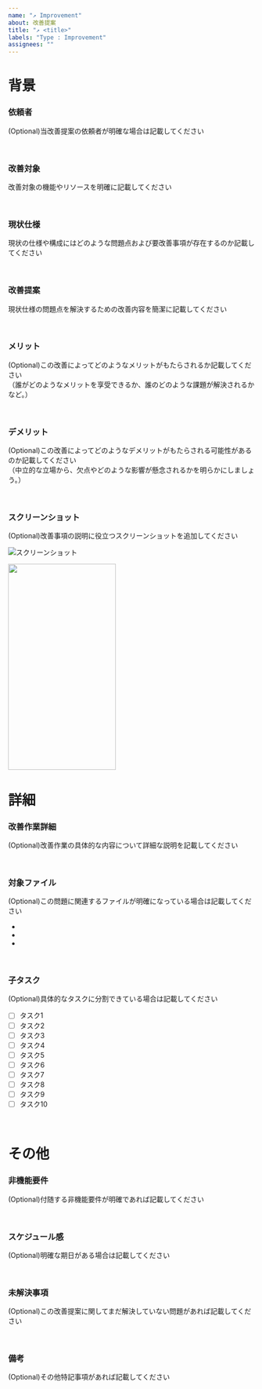 ```yaml
---
name: "↗️ Improvement"
about: 改善提案
title: "↗️ <title>"
labels: "Type : Improvement"
assignees: ""
---
```


# 背景

### 依頼者

(Optional)当改善提案の依頼者が明確な場合は記載してください

<br>

### 改善対象

改善対象の機能やリソースを明確に記載してください

<br>

### 現状仕様

現状の仕様や構成にはどのような問題点および要改善事項が存在するのか記載してください

<br>

### 改善提案

現状仕様の問題点を解決するための改善内容を簡潔に記載してください  

<br>

### メリット

(Optional)この改善によってどのようなメリットがもたらされるか記載してください  
（誰がどのようなメリットを享受できるか、誰のどのような課題が解決されるかなど。）

<br>

### デメリット

(Optional)この改善によってどのようなデメリットがもたらされる可能性があるのか記載してください  
（中立的な立場から、欠点やどのような影響が懸念されるかを明らかにしましょう。）

<br>

### スクリーンショット

(Optional)改善事項の説明に役立つスクリーンショットを追加してください

![スクリーンショット](画像URL)

<img src="画像URL" width = "220px" height = "420px">

<br>

# 詳細

### 改善作業詳細

(Optional)改善作業の具体的な内容について詳細な説明を記載してください

<br>

### 対象ファイル

(Optional)この問題に関連するファイルが明確になっている場合は記載してください

-
-
-

<br>

### 子タスク

(Optional)具体的なタスクに分割できている場合は記載してください

- [ ] タスク1
- [ ] タスク2
- [ ] タスク3
- [ ] タスク4
- [ ] タスク5
- [ ] タスク6
- [ ] タスク7
- [ ] タスク8
- [ ] タスク9
- [ ] タスク10

<br>

# その他

### 非機能要件

(Optional)付随する非機能要件が明確であれば記載してください

<br>

### スケジュール感

(Optional)明確な期日がある場合は記載してください

<br>

### 未解決事項

(Optional)この改善提案に関してまだ解決していない問題があれば記載してください

<br>

### 備考

(Optional)その他特記事項があれば記載してください
